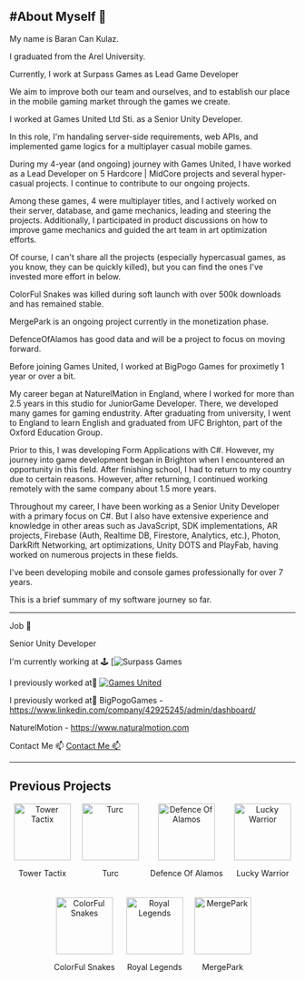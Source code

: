 #About Myself 👋
-----------------------

My name is Baran Can Kulaz.

I graduated from the Arel University.

Currently, I work at Surpass Games as Lead Game Developer

We aim to improve both our team and ourselves, and to establish our place in the mobile gaming market through the games we create.

I worked at Games United Ltd Sti. as a Senior Unity Developer.

In this role, I'm handaling server-side requirements, web APIs, and implemented game logics for a multiplayer casual mobile games.

During my 4-year (and ongoing) journey with Games United, I have worked as a Lead Developer on 5 Hardcore | MidCore projects and several hyper-casual projects. I continue to contribute to our ongoing projects.

Among these games, 4 were multiplayer titles, and I actively worked on their server, database, and game mechanics, leading and steering the projects. Additionally, I participated in product discussions on how to improve game mechanics and guided the art team in art optimization efforts.


Of course, I can't share all the projects (especially hypercasual games, as you know, they can be quickly killed), but you can find the ones I've invested more effort in below.

ColorFul Snakes was killed during soft launch with over 500k downloads and has remained stable. 

MergePark is an ongoing project currently in the monetization phase. 

DefenceOfAlamos has good data and will be a project to focus on moving forward.



Before joining Games United, I worked at BigPogo Games for proximetly 1 year or over a bit. 

My career began at NaturelMation in England, where I worked for more than 2.5 years in this studio for JuniorGame Developer. There, we developed many games for gaming endustrity. After graduating from university, I went to England to learn English and graduated from UFC Brighton, part of the Oxford Education Group. 

Prior to this, I was developing Form Applications with C#. However, my journey into game development began in Brighton when I encountered an opportunity in this field. After finishing school, I had to return to my country due to certain reasons. However, after returning, I continued working remotely with the same company about 1.5 more years.

Throughout my career, I have been working as a Senior Unity Developer with a primary focus on C#. But I also have extensive experience and knowledge in other areas such as JavaScript, SDK implementations, AR projects, Firebase (Auth, Realtime DB, Firestore, Analytics, etc.), Photon, DarkRift Networking, art optimizations, Unity DOTS and PlayFab, having worked on numerous projects in these fields.

I've been developing mobile and console games professionally for over 7 years.

This is a brief summary of my software journey so far.

---------------------------------------------------------------------------
Job 💼

Senior Unity Developer

I'm currently working at 🕹️
[![Surpass Games](https://surpassgames.com)


I previously worked at🔭
[![Games United](https://media.licdn.com/dms/image/v2/C4D0BAQEHPVjwbq-F3g/company-logo_200_200/company-logo_200_200/0/1675716002899?e=1743638400&v=beta&t=pNGL9wZx7vGGpKh7c2yIN8czLDqdsce0FhXjFdZ03Gc)](https://www.linkedin.com/company/gamesunitedhq/)
 
I previously worked at🔭
BigPogoGames - https://www.linkedin.com/company/42925245/admin/dashboard/


NaturelMotion - https://www.naturalmotion.com

Contact Me 📫
<a href="https://www.linkedin.com/in/baran-can-kulaz-91a1369a/">Contact Me 📫</a>

-------------------------------------------------------------------------
## Previous Projects

<div style="display: flex; justify-content: center; align-items: center; gap: 20px; flex-wrap: wrap;">

  <a href="https://play.google.com/store/apps/details?id=com.gamesunited.towertactix" style="text-decoration: none; text-align: center;">
    <img src="https://play-lh.googleusercontent.com/whsK5bpbkoqYpIgomaW8Zkd4g1zceGBPxs-B0Kr64EkEfY8lS8CAMgujf0GQi9lieXK2=s96" alt="Tower Tactix" width="100" height="100">
    <p>Tower Tactix</p>
  </a>

  <a href="https://play.google.com/store/apps/details?id=com.GamesUnited.Turc" style="text-decoration: none; text-align: center;">
    <img src="https://play-lh.googleusercontent.com/Z7vuvy1e8qcUpskhaP5WGWX0qyGK1iIukDe99Mp5DPyqDbS3BNspG3kEcTZnuvcDMXk=w480-h960" alt="Turc" width="100" height="100">
    <p>Turc</p>
  </a>

  <a href="https://play.google.com/store/apps/details?id=com.gamesunited.DefenseOfAlamos" style="text-decoration: none; text-align: center;">
    <img src="https://play-lh.googleusercontent.com/enbAD2ury7MPECxQe43nApAhGg-4qkUyqf5cvy9jrycwDfSOVQjRpFyShzzNYpMQXnY=s96" alt="Defence Of Alamos" width="100" height="100">
    <p>Defence Of Alamos</p>
  </a>

  <a href="https://play.google.com/store/apps/details?id=com.gamesunited.luckywarrior" style="text-decoration: none; text-align: center;">
    <img src="https://play-lh.googleusercontent.com/gi4EKHo_ZZhNVCBrbWX71hZOfrFzilnlrWegkUXwOjG5r4cWVa51Ktr88AvkNoYhfN8=w480-h960" alt="Lucky Warrior" width="100" height="100">
    <p>Lucky Warrior</p>
  </a>

  <a href="https://play.google.com/store/apps/details?id=com.QuickFingersGames.ColorfulSnake" style="text-decoration: none; text-align: center;">
    <img src="https://play-lh.googleusercontent.com/Dfmtb9A52f6qdwuJq9M-9YcDN7eWY7nKRyV3keXj5ZfiCCvQkGvHKppjJfSUPP3BReM=w480-h960" alt="ColorFul Snakes" width="100" height="100">
    <p>ColorFul Snakes</p>
  </a>

  <a href="https://play.google.com/store/apps/details?id=com.BigPogoGames.RoyalLegends" style="text-decoration: none; text-align: center;">
    <img src="https://via.placeholder.com/100" alt="Royal Legends" width="100" height="100">
    <p>Royal Legends</p>
  </a>

  <a href="https://play.google.com/store/apps/details?id=com.GamesUnited.Mergedpark" style="text-decoration: none; text-align: center;">
    <img src="https://play-lh.googleusercontent.com/dVFyFwlEQpoqneXgcVjL8l7SRkMTqHIQyU80oH-xSQcz9msjrDf1JhDzD7FWyg3_ePo=s96" alt="MergePark" width="100" height="100">
    <p>MergePark</p>
  </a>

</div>






